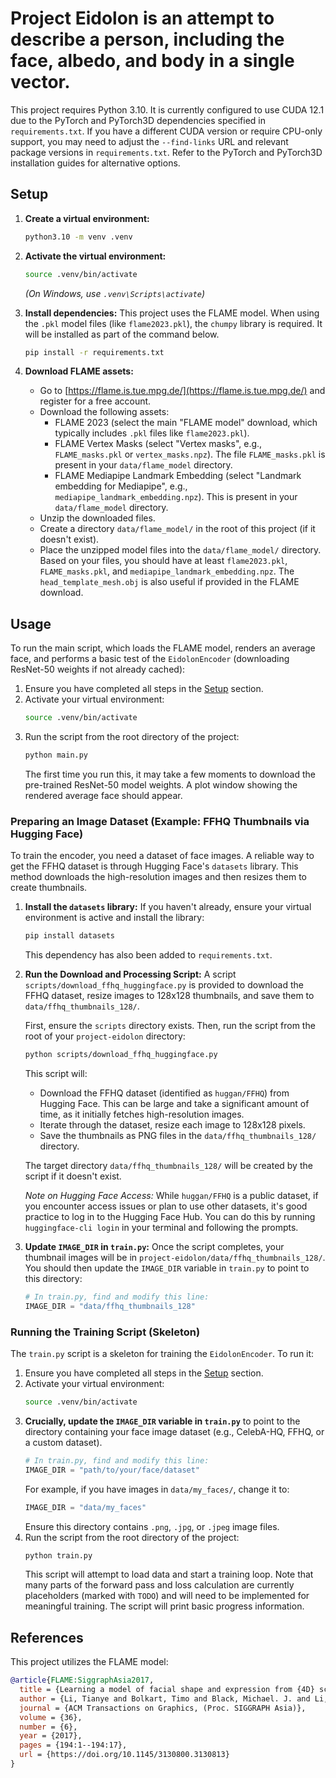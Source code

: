 # Project Eidolon is an attempt to describe a person, including the face, albedo, and body in a single vector.

This project requires Python 3.10.
It is currently configured to use CUDA 12.1 due to the PyTorch and PyTorch3D dependencies specified in `requirements.txt`. If you have a different CUDA version or require CPU-only support, you may need to adjust the `--find-links` URL and relevant package versions in `requirements.txt`. Refer to the PyTorch and PyTorch3D installation guides for alternative options.

## Setup

1.  **Create a virtual environment:**

    ```bash
    python3.10 -m venv .venv
    ```

2.  **Activate the virtual environment:**

    ```bash
    source .venv/bin/activate
    ```
    *(On Windows, use `.venv\Scripts\activate`)*

3.  **Install dependencies:**
    This project uses the FLAME model. When using the `.pkl` model files (like `flame2023.pkl`), the `chumpy` library is required. It will be installed as part of the command below.

    ```bash
    pip install -r requirements.txt
    ```

4.  **Download FLAME assets:**
    *   Go to [https://flame.is.tue.mpg.de/](https://flame.is.tue.mpg.de/) and register for a free account.
    *   Download the following assets:
        *   FLAME 2023 (select the main "FLAME model" download, which typically includes `.pkl` files like `flame2023.pkl`).
        *   FLAME Vertex Masks (select "Vertex masks", e.g., `FLAME_masks.pkl` or `vertex_masks.npz`). The file `FLAME_masks.pkl` is present in your `data/flame_model` directory.
        *   FLAME Mediapipe Landmark Embedding (select "Landmark embedding for Mediapipe", e.g., `mediapipe_landmark_embedding.npz`). This is present in your `data/flame_model` directory.
    *   Unzip the downloaded files.
    *   Create a directory `data/flame_model/` in the root of this project (if it doesn't exist).
    *   Place the unzipped model files into the `data/flame_model/` directory. Based on your files, you should have at least `flame2023.pkl`, `FLAME_masks.pkl`, and `mediapipe_landmark_embedding.npz`. The `head_template_mesh.obj` is also useful if provided in the FLAME download.

## Usage

To run the main script, which loads the FLAME model, renders an average face, and performs a basic test of the `EidolonEncoder` (downloading ResNet-50 weights if not already cached):

1.  Ensure you have completed all steps in the [Setup](#setup) section.
2.  Activate your virtual environment:
    ```bash
    source .venv/bin/activate
    ```
3.  Run the script from the root directory of the project:
    ```bash
    python main.py
    ```
    The first time you run this, it may take a few moments to download the pre-trained ResNet-50 model weights. A plot window showing the rendered average face should appear.

### Preparing an Image Dataset (Example: FFHQ Thumbnails via Hugging Face)

To train the encoder, you need a dataset of face images. A reliable way to get the FFHQ dataset is through Hugging Face's `datasets` library. This method downloads the high-resolution images and then resizes them to create thumbnails.

1.  **Install the `datasets` library:**
    If you haven't already, ensure your virtual environment is active and install the library:
    ```bash
    pip install datasets
    ```
    This dependency has also been added to `requirements.txt`.

2.  **Run the Download and Processing Script:**
    A script `scripts/download_ffhq_huggingface.py` is provided to download the FFHQ dataset, resize images to 128x128 thumbnails, and save them to `data/ffhq_thumbnails_128/`.

    First, ensure the `scripts` directory exists. Then, run the script from the root of your `project-eidolon` directory:
    ```bash
    python scripts/download_ffhq_huggingface.py
    ```
    This script will:
    *   Download the FFHQ dataset (identified as `huggan/FFHQ`) from Hugging Face. This can be large and take a significant amount of time, as it initially fetches high-resolution images.
    *   Iterate through the dataset, resize each image to 128x128 pixels.
    *   Save the thumbnails as PNG files in the `data/ffhq_thumbnails_128/` directory.

    The target directory `data/ffhq_thumbnails_128/` will be created by the script if it doesn't exist.

    *Note on Hugging Face Access:* While `huggan/FFHQ` is a public dataset, if you encounter access issues or plan to use other datasets, it's good practice to log in to the Hugging Face Hub. You can do this by running `huggingface-cli login` in your terminal and following the prompts.

3.  **Update `IMAGE_DIR` in `train.py`:**
    Once the script completes, your thumbnail images will be in `project-eidolon/data/ffhq_thumbnails_128/`.
    You should then update the `IMAGE_DIR` variable in `train.py` to point to this directory:
    ```python
    # In train.py, find and modify this line:
    IMAGE_DIR = "data/ffhq_thumbnails_128" 
    ```

### Running the Training Script (Skeleton)

The `train.py` script is a skeleton for training the `EidolonEncoder`. To run it:

1.  Ensure you have completed all steps in the [Setup](#setup) section.
2.  Activate your virtual environment:
    ```bash
    source .venv/bin/activate
    ```
3.  **Crucially, update the `IMAGE_DIR` variable in `train.py`** to point to the directory containing your face image dataset (e.g., CelebA-HQ, FFHQ, or a custom dataset).
    ```python
    # In train.py, find and modify this line:
    IMAGE_DIR = "path/to/your/face/dataset" 
    ```
    For example, if you have images in `data/my_faces/`, change it to:
    ```python
    IMAGE_DIR = "data/my_faces"
    ```
    Ensure this directory contains `.png`, `.jpg`, or `.jpeg` image files.
4.  Run the script from the root directory of the project:
    ```bash
    python train.py
    ```
    This script will attempt to load data and start a training loop. Note that many parts of the forward pass and loss calculation are currently placeholders (marked with `TODO`) and will need to be implemented for meaningful training. The script will print basic progress information.

## References

This project utilizes the FLAME model:

```bibtex
@article{FLAME:SiggraphAsia2017, 
  title = {Learning a model of facial shape and expression from {4D} scans}, 
  author = {Li, Tianye and Bolkart, Timo and Black, Michael. J. and Li, Hao and Romero, Javier}, 
  journal = {ACM Transactions on Graphics, (Proc. SIGGRAPH Asia)}, 
  volume = {36}, 
  number = {6}, 
  year = {2017}, 
  pages = {194:1--194:17},
  url = {https://doi.org/10.1145/3130800.3130813} 
}
```
